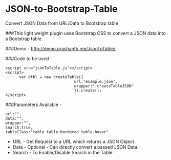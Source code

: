 # JSON-to-Bootstrap-Table
Convert JSON Data from URL/Data to Bootstrap table

###This light weight plugin uses Bootstrap CSS to convert a JSON data into a Bootstrap table.

###Demo - http://demo.prashantb.me/JsonToTable/

###Code to be used - 

```
<script src="jsonToTable.js"></script>
<script>
	  var dtbl = new createTable({
							  url:'example.json',
							  wrapper:".createTableJSON"
							  }).create();
</script>
```

###Parameters Available -

```
url:"",
data:"",
wrapper:"",
search:true,
tableClass:"table table-bordered table-hover"
```

* URL - Get Request to a URL which returns a JSON Object.
* Data - Optional - Can directly convert a passed JSON Data.
* Search - To Enable/Disable Search in the Table
